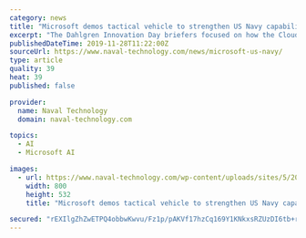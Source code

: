 ```yaml
---
category: news
title: "Microsoft demos tactical vehicle to strengthen US Navy capabilities"
excerpt: "The Dahlgren Innovation Day briefers focused on how the Cloud, artificial intelligence (AI), machine learning (ML), and cognitive services can impact the battlespace. Experts from Microsoft discussed their technologies, including DevOps, AI, ML ..."
publishedDateTime: 2019-11-28T11:22:00Z
sourceUrl: https://www.naval-technology.com/news/microsoft-us-navy/
type: article
quality: 39
heat: 39
published: false

provider:
  name: Naval Technology
  domain: naval-technology.com

topics:
  - AI
  - Microsoft AI

images:
  - url: https://www.naval-technology.com/wp-content/uploads/sites/5/2019/11/Navy.png
    width: 800
    height: 532
    title: "Microsoft demos tactical vehicle to strengthen US Navy capabilities"

secured: "rEXIlgZhZwETPQ4obbwKwvu/Fz1p/pAKVf17hzCq169Y1KNkxsRZUzDI6tb+rhjspQ8tH8HdN2zzYKMzmZEh54gUyxW5HLV1xe6THl3KePuKhrgaAjRwqbcgcu25NS/6otAMdpTIYE+4W1n0ar4guCd8mmFq920ySLdpfIBrJQ0K7rZXfha34JzR9Z964ZURv80DuPwM0X9a+2w5g/EngZx8EuIf04Alwj4SUFyFi9WVk4fGlBXy6C0yxIe8+j/SIw0esSUo52BSU1DcYLPzGg==;fA+GbjEV2Wrg43i4oCurdQ=="
---
```



